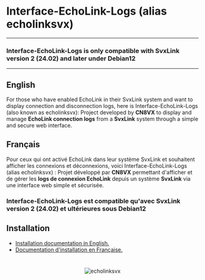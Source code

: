 # Interface-EchoLink-Logs (alias echolinksvx)

---

### **Interface-EchoLink-Logs** is only compatible with SvxLink version 2 (24.02) and later under Debian12

---

## English
For those who have enabled EchoLink in their SvxLink system and want to display connection and disconnection logs, here is Interface-EchoLink-Logs (also known as echolinksvx):
Project developed by **CN8VX** to display and manage **EchoLink connection logs** from a **SvxLink** system through a simple and secure web interface.



## Français
Pour ceux qui ont activé EchoLink dans leur système SvxLink et souhaitent afficher les connexions et déconnexions, voici Interface-EchoLink-Logs (alias echolinksvx) :
Projet développé par **CN8VX** permettant d'afficher et de gérer les **logs de connexion EchoLink** depuis un système **SvxLink** via une interface web simple et sécurisée.

### **Interface-EchoLink-Logs** est compatible qu'avec SvxLink version 2 (24.02) et ultérieures sous Debian12

## Installation
- [Installation documentation in English.](docs/README_EN.md)
- [Documentation d'installation en Française.](docs/README_FR.md)

#
<p align="center">
  <img src="https://raw.githubusercontent.com/CN8VX/Interface-EchoLinkSvx-Logs/refs/heads/main/img/Interface-EchoLink-Logs.png" alt="echolinksvx">
</p>

